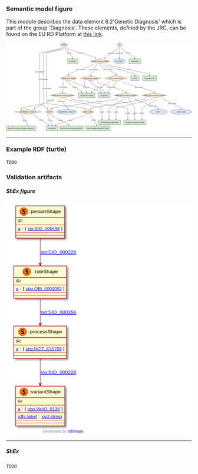### Semantic model figure

This module describes the data element 6.2'Genetic Diagnosis' which is part of the group 'Diagnosis'. 
These elements, defined by the JRC, can be found on the EU RD Platform at [this link](https://eu-rd-platform.jrc.ec.europa.eu/sites/default/files/CDS/EU_RD_Platform_CDS_Final.pdf).

<p align="center">
    <a href="../images/rdf/6_Genetic_diagnosis.png" target="_blank">
        <img src="../images/rdf/6_Genetic_diagnosis.png">
    </a>
</p>


***
### Example RDF (turtle)

```ttl
TODO
```

### Validation artifacts 

##### ShEx figure

<p align="center">
    <a href="../images/shex/6_Genetic_diagnosis.png" target="_blank">
        <img src="../images/shex/6_Genetic_diagnosis.png">
    </a>
</p>


***

##### ShEx

``` ShEx
TODO
```
